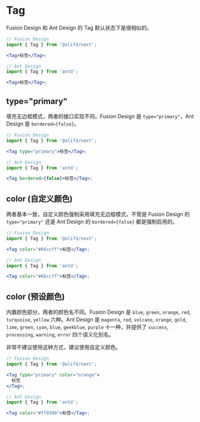 # Tag

Fusion Design 和 Ant Design 的 Tag 默认状态下是很相似的。

```jsx
// Fusion Design
import { Tag } from '@alifd/next';

<Tag>标签</Tag>;
```

```jsx
// Ant Design
import { Tag } from 'antd';

<Tag>标签</Tag>;
```

## type="primary"

填充无边框模式，两者的接口实现不同。Fusion Design 是 `type="primary"`，Ant Design 是 `bordered={false}`。

```jsx
// Fusion Design
import { Tag } from '@alifd/next';

<Tag type="primary">标签</Tag>;
```

```jsx
// Ant Design
import { Tag } from 'antd';

<Tag bordered={false}>标签</Tag>;
```

## color (自定义颜色)

两者基本一致，自定义颜色强制采用填充无边框模式，不管是 Fusion Design 的 `type="primary"` 还是 Ant Design 的 `bordered={false}` 都是强制启用的。

```jsx
// Fusion Design
import { Tag } from '@alifd/next';

<Tag color="#66ccff">标签</Tag>;
```

```jsx
// Ant Design
import { Tag } from 'antd';

<Tag color="#66ccff">标签</Tag>;
```

## color (预设颜色)

内置颜色部分，两者的颜色名不同。Fusion Design 是 `blue`, `green`, `orange`, `red`, `turquoise`, `yellow` 六种。Ant Design 是 `magenta`, `red`, `volcano`, `orange`, `gold`, `lime`, `green`, `cyan`, `blue`, `geekblue`, `purple` 十一种，并提供了 `success`, `processing`, `warning`, `error` 四个语义化别名。

非常不建议使用这种方式，建议使用自定义颜色。

```jsx
// Fusion Design
import { Tag } from '@alifd/next';

<Tag type="primary" color="orange">
  标签
</Tag>;
```

```jsx
// Ant Design
import { Tag } from 'antd';

<Tag color="#ff9300">标签</Tag>;
```
